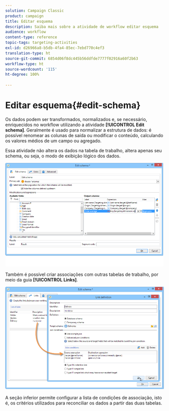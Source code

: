 ```yaml
---
solution: Campaign Classic
product: campaign
title: Editar esquema
description: Saiba mais sobre a atividade de workflow editar esquema
audience: workflow
content-type: reference
topic-tags: targeting-activities
exl-id: d26966a8-b5db-4fa4-85ec-7ebd770c4ef3
translation-type: ht
source-git-commit: 6854d06f8dc445b56ddfde7777f02916a60f2b63
workflow-type: ht
source-wordcount: '115'
ht-degree: 100%

---
```


# Editar esquema{#edit-schema}

Os dados podem ser transformados, normalizados e, se necessário, enriquecidos no workflow utilizando a atividade **[!UICONTROL Edit schema]**. Geralmente é usado para normalizar a estrutura de dados: é possível renomear as colunas de saída ou modificar o conteúdo, calculando os valores médios de um campo ou agregado.

Essa atividade não altera os dados na tabela de trabalho, altera apenas seu schema, ou seja, o modo de exibição lógico dos dados.

![](assets/wf_manipulation_box.png)

Também é possível criar associações com outras tabelas de trabalho, por meio da guia **[!UICONTROL Links]**.

![](assets/wf_manipulation_box_link_tab.png)

A seção inferior permite configurar a lista de condições de associação, isto é, os critérios utilizados para reconciliar os dados a partir das duas tabelas.
